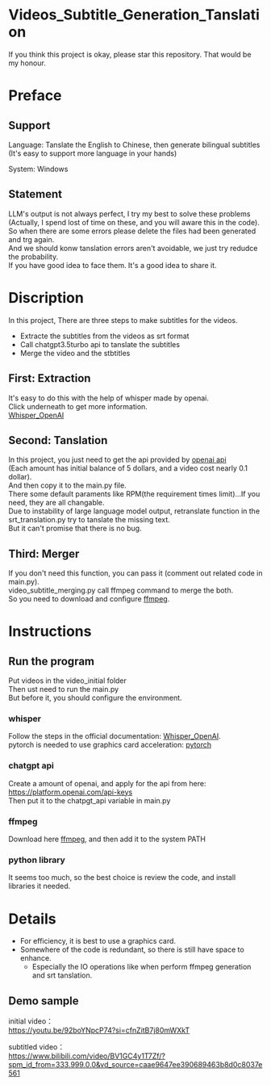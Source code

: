 # Videos_Subtitle_Generation_Tanslation

If you think this project is okay, please star this repository. That would be my honour.<br />

# Preface

## Support 

Language: Tanslate the English to Chinese, then generate bilingual subtitles<br />
(It's easy to support more language in your hands)<br />

System: Windows<br />

## Statement

LLM's output is not always perfect, I try my best to solve these problems (Actually, I spend lost of time on these, and you will aware this in the code).<br />
So when there are some errors please delete the files had been generated and trg again.<br />
And we should konw tanslation errors aren't avoidable, we just try redudce the probability.<br />
If you have good idea to face them. It's a good idea to share it.<br />

# Discription

In this project, There are three steps to make subtitles for the videos.<br />

* Extracte the subtitles from the videos as srt format
* Call chatgpt3.5turbo api to tanslate the subtitles
* Merge the video and the stbtitles

## First:	Extraction

It's easy to do this with the help of whisper made by openai.<br />
Click underneath to get more information.<br />
[Whisper_OpenAI](https://github.com/openai/whisper)<br />

## Second:	Tanslation

In this project, you just need to get the api provided by [openai api](https://platform.openai.com)<br />
(Each amount has initial balance of 5 dollars, and a video cost nearly 0.1 dollar).<br />
And then copy it to the main.py file.<br />
There some default paraments like RPM(the requirement times limit)...If you need, they are all changable.<br />
Due to instability of large language model output, retranslate function in the srt_translation.py try to tanslate the missing text.<br />
But it can't promise that there is no bug.<br />

## Third:	Merger

If you don't need this function, you can pass it (comment out related code in main.py).<br />
video_subtitle_merging.py call ffmpeg command to merge the both.<br />
So you need to download and configure [ffmpeg](https://ffmpeg.org/).<br />

# Instructions

## Run the program

Put videos in the video_initial folder<br />
Then ust need to run the main.py<br />
But before it, you should configure the environment.<br />

### whisper

Follow the steps in the official documentation: [Whisper_OpenAI](https://github.com/openai/whisper).<br />
pytorch is needed to use graphics card acceleration: [pytorch](https://pytorch.org/)<br />

### chatgpt api

Create a amount of openai, and apply for the api from here: https://platform.openai.com/api-keys<br />
Then put it to the chatpgt_api variable in main.py<br />

### ffmpeg

Download here [ffmpeg](https://ffmpeg.org/), and then add it to the system PATH<br />

### python library

It seems too much, so the best choice is review the code, and install libraries it needed.<br />

# Details

* For efficiency, it is best to use a graphics card.
* Somewhere of the code is redundant, so there is still have space to enhance.
  * Especially the IO operations like when perform ffmpeg generation and srt tanslation.

## Demo sample

initial video：<br />
https://youtu.be/92boYNpcP74?si=cfnZitB7j80mWXkT

subtitled video：<br />
https://www.bilibili.com/video/BV1GC4y1T7Zf/?spm_id_from=333.999.0.0&vd_source=caae9647ee390689463b8d0c8037e561
